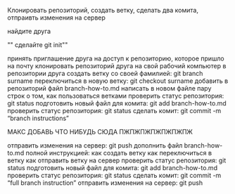 Клонировать репозиторий, создать ветку, сделать два комита, отпраивть изменения на сервер

найдите друга

"" сделайте git init""

принять приглашение друга на доступ к репозиторию, которое пришло на почту
клонировать репозиторий друга на свой рабочий компьютер
в репозитории друга создать ветку со своей фамилией: git branch surname
переключиться в новую ветку: git checkout surname
добавить в репозиторий файл branch-how-to.md
написать в новом файле пару строк о том, как пользоваться ветками
проверить статус репозитория: git status
подготовить новый файл для комита: git add branch-how-to.md
проверить статус репозитория: git status
сделать комит: git commit -m “branch instructions”



МАКС ДОБАВЬ ЧТО НИБУДЬ СЮДА ПЖПЖПЖПЖПЖПЖПЖ




отправить изменения на сервер: git push
дополнить файл branch-how-to.md полной инструкцией:
как создать ветку
как переключиться в ветку
как отправить ветку на сервер
проверить статус репозитория: git status
подготовить новый файл для комита: git add branch-how-to.md
проверить статус репозитория: git status
сделать комит: git commit -m “full branch instruction”
отправить изменения на сервер: git push